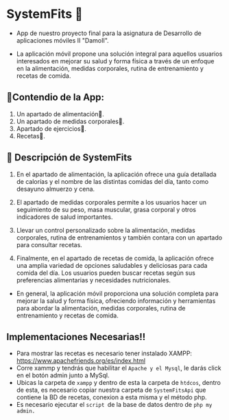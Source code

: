 # SystemFits :muscle:
- App de nuestro proyecto final para la asignatura de Desarrollo de aplicaciones móviles II "DamoII".

- La aplicación móvil propone una solución integral para aquellos usuarios interesados en 
mejorar su salud y forma física a través de un enfoque en la alimentación, medidas corporales, 
rutina de entrenamiento y recetas de comida.

## :speech_balloon:Contendio de la App:
1. Un apartado de alimentación:poultry_leg:.
2. Un apartado de medidas corporales:straight_ruler:.
3. Apartado de ejercicios:runner:.
4. Recetas:sushi:.

## :page_facing_up: Descripción de SystemFits

1) En el apartado de alimentación, la aplicación ofrece una guía detallada de calorías y el
nombre de las distintas comidas del día, tanto como desayuno almuerzo y cena.

2) El apartado de medidas corporales permite a los usuarios hacer un seguimiento de su peso, 
masa muscular, grasa corporal y otros indicadores de salud importantes.

3) Llevar un control personalizado sobre la alimentación, medidas corporales, rutina de 
entrenamientos y también contara con un apartado para consultar recetas.

4) Finalmente, en el apartado de recetas de comida, la aplicación ofrece una amplia variedad de 
opciones saludables y deliciosas para cada comida del día. Los usuarios pueden buscar 
recetas según sus preferencias alimentarias y necesidades nutricionales.

- En general, la aplicación móvil proporciona una solución completa para mejorar la salud y 
forma física, ofreciendo información y herramientas para abordar la alimentación, medidas 
corporales, rutina de entrenamiento y recetas de comida.


## Implementaciones Necesarias:bangbang:
- Para mostrar las recetas es necesario tener instalado XAMPP: https://www.apachefriends.org/es/index.html
- Corre xammp y tendrás que habilitar el `Apache y el Mysql`, le darás click en el botón admin junto a MySql.
- Ubicas la carpeta de `xampp` y dentro de esta la carpeta de `htdcos`,
dentro de esta, es necesario copiar nuestra carpeta de `SystemFitsApi` que contiene la BD de recetas, conexion a esta misma y el método php.
- Es necesario ejecutar el `script `de la base de datos dentro de `php my admin.`
